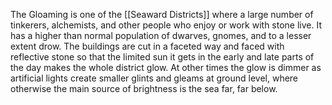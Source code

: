 The Gloaming is one of the [[Seaward Districts]] where a large number of tinkerers, alchemists, and other people who enjoy or work with stone live. It has a higher than normal population of dwarves, gnomes, and to a lesser extent drow. The buildings are cut in a faceted way and faced with reflective stone so that the limited sun it gets in the early and late parts of the day makes the whole district glow. At other times the glow is dimmer as artificial lights create smaller glints and gleams at ground level, where otherwise the main source of brightness is the sea far, far below.
